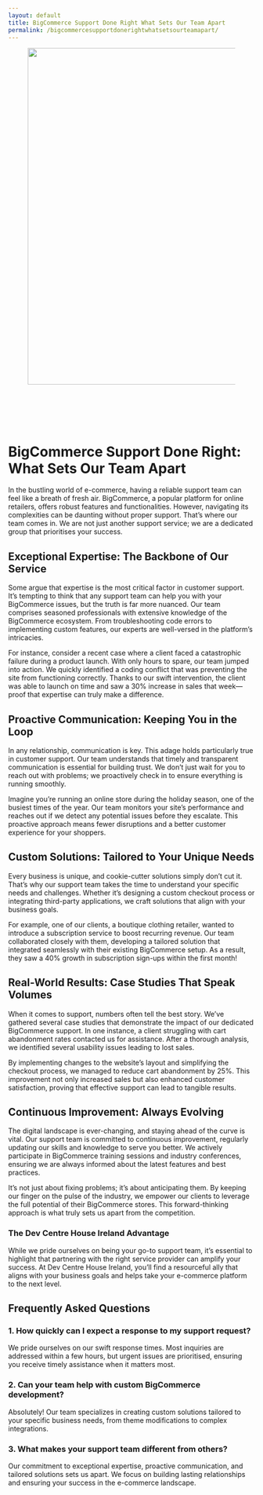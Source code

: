 ```yaml
---
layout: default
title: BigCommerce Support Done Right What Sets Our Team Apart
permalink: /bigcommercesupportdonerightwhatsetsourteamapart/
---
```



<div class="wp-block-columns alignwide is-layout-flex wp-container-core-columns-is-layout-8ba3830c wp-block-columns-is-layout-flex" style="margin-top:0;margin-bottom:0;padding-right:0;padding-left:0">
<div class="wp-block-column is-layout-flow wp-block-column-is-layout-flow" style="flex-basis:70%">
<div class="wp-block-group has-global-padding is-layout-constrained wp-block-group-is-layout-constrained"><figure class="alignwide wp-block-post-featured-image" style="padding-bottom:2vh;"><img alt="" class="attachment-post-thumbnail size-post-thumbnail wp-post-image" decoding="async" fetchpriority="high" height="686" sizes="(max-width: 1200px) 100vw, 1200px" src="https://www.devcentrehouse.eu/blogs/wp-content/uploads/2025/08/featured-1754397528373.jpg" srcset="https://www.devcentrehouse.eu/blogs/wp-content/uploads/2025/08/featured-1754397528373.jpg 1200w, https://www.devcentrehouse.eu/blogs/wp-content/uploads/2025/08/featured-1754397528373-300x172.jpg 300w, https://www.devcentrehouse.eu/blogs/wp-content/uploads/2025/08/featured-1754397528373-1024x585.jpg 1024w, https://www.devcentrehouse.eu/blogs/wp-content/uploads/2025/08/featured-1754397528373-768x439.jpg 768w" style="border-radius:0px;object-fit:cover;" width="1200"/></figure>
<h1 class="alignwide wp-block-post-title has-x-large-font-size">BigCommerce Support Done Right: What Sets Our Team Apart</h1>
<div aria-hidden="true" class="wp-block-spacer" style="height:var(--wp--preset--spacing--10)"></div>
</div>
<div class="wp-block-group has-global-padding is-layout-constrained wp-block-group-is-layout-constrained"><div class="entry-content alignwide wp-block-post-content has-global-padding is-layout-constrained wp-container-core-post-content-is-layout-a5dd074b wp-block-post-content-is-layout-constrained"><p>In the bustling world of e-commerce, having a reliable support team can feel like a breath of fresh air. BigCommerce, a popular platform for online retailers, offers robust features and functionalities. However, navigating its complexities can be daunting without proper support. That’s where our team comes in. We are not just another support service; we are a dedicated group that prioritises your success.</p>
<h2>Exceptional Expertise: The Backbone of Our Service</h2>
<p>Some argue that expertise is the most critical factor in customer support. It’s tempting to think that any support team can help you with your BigCommerce issues, but the truth is far more nuanced. Our team comprises seasoned professionals with extensive knowledge of the BigCommerce ecosystem. From troubleshooting code errors to implementing custom features, our experts are well-versed in the platform’s intricacies.</p>
<p>For instance, consider a recent case where a client faced a catastrophic failure during a product launch. With only hours to spare, our team jumped into action. We quickly identified a coding conflict that was preventing the site from functioning correctly. Thanks to our swift intervention, the client was able to launch on time and saw a 30% increase in sales that week—proof that expertise can truly make a difference.</p>
<h2>Proactive Communication: Keeping You in the Loop</h2>
<p>In any relationship, communication is key. This adage holds particularly true in customer support. Our team understands that timely and transparent communication is essential for building trust. We don’t just wait for you to reach out with problems; we proactively check in to ensure everything is running smoothly.</p>
<p>Imagine you’re running an online store during the holiday season, one of the busiest times of the year. Our team monitors your site’s performance and reaches out if we detect any potential issues before they escalate. This proactive approach means fewer disruptions and a better customer experience for your shoppers.</p>
<h2>Custom Solutions: Tailored to Your Unique Needs</h2>
<p>Every business is unique, and cookie-cutter solutions simply don’t cut it. That’s why our support team takes the time to understand your specific needs and challenges. Whether it’s designing a custom checkout process or integrating third-party applications, we craft solutions that align with your business goals.</p>
<p>For example, one of our clients, a boutique clothing retailer, wanted to introduce a subscription service to boost recurring revenue. Our team collaborated closely with them, developing a tailored solution that integrated seamlessly with their existing BigCommerce setup. As a result, they saw a 40% growth in subscription sign-ups within the first month!</p>
<h2>Real-World Results: Case Studies That Speak Volumes</h2>
<p>When it comes to support, numbers often tell the best story. We’ve gathered several case studies that demonstrate the impact of our dedicated BigCommerce support. In one instance, a client struggling with cart abandonment rates contacted us for assistance. After a thorough analysis, we identified several usability issues leading to lost sales.</p>
<p>By implementing changes to the website’s layout and simplifying the checkout process, we managed to reduce cart abandonment by 25%. This improvement not only increased sales but also enhanced customer satisfaction, proving that effective support can lead to tangible results.</p>
<h2>Continuous Improvement: Always Evolving</h2>
<p>The digital landscape is ever-changing, and staying ahead of the curve is vital. Our support team is committed to continuous improvement, regularly updating our skills and knowledge to serve you better. We actively participate in BigCommerce training sessions and industry conferences, ensuring we are always informed about the latest features and best practices.</p>
<p>It’s not just about fixing problems; it’s about anticipating them. By keeping our finger on the pulse of the industry, we empower our clients to leverage the full potential of their BigCommerce stores. This forward-thinking approach is what truly sets us apart from the competition.</p>
<h3>The Dev Centre House Ireland Advantage</h3>
<p>While we pride ourselves on being your go-to support team, it’s essential to highlight that partnering with the right service provider can amplify your success. At Dev Centre House Ireland, you’ll find a resourceful ally that aligns with your business goals and helps take your e-commerce platform to the next level.</p>
<h2>Frequently Asked Questions</h2>
<h3>1. How quickly can I expect a response to my support request?</h3>
<p>We pride ourselves on our swift response times. Most inquiries are addressed within a few hours, but urgent issues are prioritised, ensuring you receive timely assistance when it matters most.</p>
<h3>2. Can your team help with custom BigCommerce development?</h3>
<p>Absolutely! Our team specializes in creating custom solutions tailored to your specific business needs, from theme modifications to complex integrations.</p>
<h3>3. What makes your support team different from others?</h3>
<p>Our commitment to exceptional expertise, proactive communication, and tailored solutions sets us apart. We focus on building lasting relationships and ensuring your success in the e-commerce landscape.</p>
</div></div>
</div>
<div class="wp-block-column is-layout-flow wp-block-column-is-layout-flow" style="flex-basis:30%"></div>
</div>

